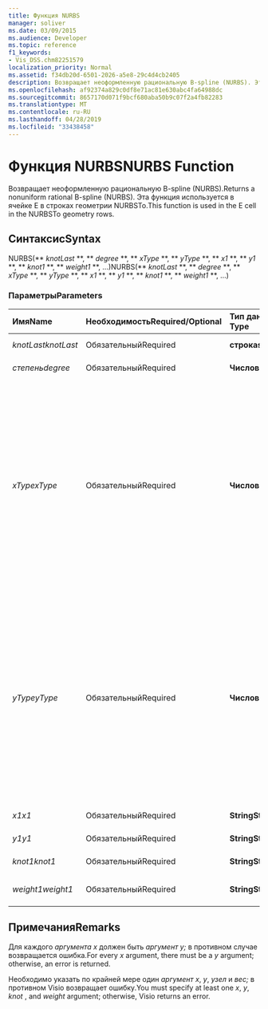 ```yaml
---
title: Функция NURBS
manager: soliver
ms.date: 03/09/2015
ms.audience: Developer
ms.topic: reference
f1_keywords:
- Vis_DSS.chm82251579
localization_priority: Normal
ms.assetid: f34db20d-6501-2026-a5e8-29c4d4cb2405
description: Возвращает неоформленную рациональную B-spline (NURBS). Эта функция используется в ячейке E в строках геометрии NURBSTo.
ms.openlocfilehash: af92374a829c0df8e71ac81e630abc4fa64988dc
ms.sourcegitcommit: 8657170d071f9bcf680aba50b9c07f2a4fb82283
ms.translationtype: MT
ms.contentlocale: ru-RU
ms.lasthandoff: 04/28/2019
ms.locfileid: "33438458"
---
```

# <a name="nurbs-function"></a><span data-ttu-id="e4ae5-104">Функция NURBS</span><span class="sxs-lookup"><span data-stu-id="e4ae5-104">NURBS Function</span></span>

<span data-ttu-id="e4ae5-105">Возвращает неоформленную рациональную B-spline (NURBS).</span><span class="sxs-lookup"><span data-stu-id="e4ae5-105">Returns a nonuniform rational B-spline (NURBS).</span></span> <span data-ttu-id="e4ae5-106">Эта функция используется в ячейке E в строках геометрии NURBSTo.</span><span class="sxs-lookup"><span data-stu-id="e4ae5-106">This function is used in the E cell in the NURBSTo geometry rows.</span></span>
  
## <a name="syntax"></a><span data-ttu-id="e4ae5-107">Синтаксис</span><span class="sxs-lookup"><span data-stu-id="e4ae5-107">Syntax</span></span>

<span data-ttu-id="e4ae5-108">NURBS(\*\* *knotLast* \*\*, \*\* *degree* \*\*, \*\* *xType* \*\*, \*\* *yType* \*\*, \*\* *x1* \*\*, \*\* *y1* \*\*, \*\* *knot1* \*\*, \*\* *weight1* \*\*, ...)</span><span class="sxs-lookup"><span data-stu-id="e4ae5-108">NURBS(\*\* *knotLast* \*\*, \*\* *degree* \*\*, \*\* *xType* \*\*, \*\* *yType* \*\*, \*\* *x1* \*\*, \*\* *y1* \*\*, \*\* *knot1* \*\*, \*\* *weight1* \*\*, ...)</span></span> 
  
### <a name="parameters"></a><span data-ttu-id="e4ae5-109">Параметры</span><span class="sxs-lookup"><span data-stu-id="e4ae5-109">Parameters</span></span>

|<span data-ttu-id="e4ae5-110">**Имя**</span><span class="sxs-lookup"><span data-stu-id="e4ae5-110">**Name**</span></span>|<span data-ttu-id="e4ae5-111">**Необходимость**</span><span class="sxs-lookup"><span data-stu-id="e4ae5-111">**Required/Optional**</span></span>|<span data-ttu-id="e4ae5-112">**Тип данных**</span><span class="sxs-lookup"><span data-stu-id="e4ae5-112">**Data Type**</span></span>|<span data-ttu-id="e4ae5-113">**Описание**</span><span class="sxs-lookup"><span data-stu-id="e4ae5-113">**Description**</span></span>|
|:-----|:-----|:-----|:-----|
| <span data-ttu-id="e4ae5-114">_knotLast_</span><span class="sxs-lookup"><span data-stu-id="e4ae5-114">_knotLast_</span></span> <br/> |<span data-ttu-id="e4ae5-115">Обязательный</span><span class="sxs-lookup"><span data-stu-id="e4ae5-115">Required</span></span>  <br/> |<span data-ttu-id="e4ae5-116">**строка**</span><span class="sxs-lookup"><span data-stu-id="e4ae5-116">**string**</span></span> <br/> | <span data-ttu-id="e4ae5-117">Последний узел.</span><span class="sxs-lookup"><span data-stu-id="e4ae5-117">The last knot.</span></span>  <br/> |
| <span data-ttu-id="e4ae5-118">_степень_</span><span class="sxs-lookup"><span data-stu-id="e4ae5-118">_degree_</span></span> <br/> |<span data-ttu-id="e4ae5-119">Обязательный</span><span class="sxs-lookup"><span data-stu-id="e4ae5-119">Required</span></span>  <br/> |<span data-ttu-id="e4ae5-120">**Числовой**</span><span class="sxs-lookup"><span data-stu-id="e4ae5-120">**Numeric**</span></span> <br/> |<span data-ttu-id="e4ae5-121">Степень spline.</span><span class="sxs-lookup"><span data-stu-id="e4ae5-121">The spline's degree.</span></span>  <br/> |
| <span data-ttu-id="e4ae5-122">_xType_</span><span class="sxs-lookup"><span data-stu-id="e4ae5-122">_xType_</span></span> <br/> |<span data-ttu-id="e4ae5-123">Обязательный</span><span class="sxs-lookup"><span data-stu-id="e4ae5-123">Required</span></span>  <br/> |<span data-ttu-id="e4ae5-124">**Числовой**</span><span class="sxs-lookup"><span data-stu-id="e4ae5-124">**Numeric**</span></span> <br/> |<span data-ttu-id="e4ae5-125">Указывает, как интерпретировать _данные ввода x._</span><span class="sxs-lookup"><span data-stu-id="e4ae5-125">Specifies how to interpret the  _x_ input data.</span></span> <span data-ttu-id="e4ae5-126">Если  _xType_ — 0, все  _данные ввода x_ интерпретируются как процент ширины.</span><span class="sxs-lookup"><span data-stu-id="e4ae5-126">If  _xType_ is 0, all  _x_ input data is interpreted as a percentage of Width.</span></span> <span data-ttu-id="e4ae5-127">Если  _xType_ — 1, все  _данные ввода x_ интерпретируются как локальные координаты.</span><span class="sxs-lookup"><span data-stu-id="e4ae5-127">If  _xType_ is 1, all  _x_ input data is interpreted as local coordinates.</span></span>  <br/> |
| <span data-ttu-id="e4ae5-128">_yType_</span><span class="sxs-lookup"><span data-stu-id="e4ae5-128">_yType_</span></span> <br/> |<span data-ttu-id="e4ae5-129">Обязательный</span><span class="sxs-lookup"><span data-stu-id="e4ae5-129">Required</span></span>  <br/> |<span data-ttu-id="e4ae5-130">**Числовой**</span><span class="sxs-lookup"><span data-stu-id="e4ae5-130">**Numeric**</span></span> <br/> |<span data-ttu-id="e4ae5-131">Указывает, как интерпретировать _данные ввода y._</span><span class="sxs-lookup"><span data-stu-id="e4ae5-131">Specifies how to interpret the  _y_ input data.</span></span> <span data-ttu-id="e4ae5-132">Если  _yType_ — 0, все  _данные ввода y_ интерпретируются как процент высоты.</span><span class="sxs-lookup"><span data-stu-id="e4ae5-132">If  _yType_ is 0, all  _y_ input data is interpreted as a percentage of Height.</span></span> <span data-ttu-id="e4ae5-133">Если  _yType_ — 1, все  _данные ввода y_ интерпретируются как локальные координаты.</span><span class="sxs-lookup"><span data-stu-id="e4ae5-133">If  _yType_ is 1, all  _y_ input data is interpreted as local coordinates.</span></span>  <br/> |
| <span data-ttu-id="e4ae5-134">_x1_</span><span class="sxs-lookup"><span data-stu-id="e4ae5-134">_x1_</span></span> <br/> |<span data-ttu-id="e4ae5-135">Обязательный</span><span class="sxs-lookup"><span data-stu-id="e4ae5-135">Required</span></span>  <br/> |<span data-ttu-id="e4ae5-136">**String**</span><span class="sxs-lookup"><span data-stu-id="e4ae5-136">**String**</span></span> <br/> |<span data-ttu-id="e4ae5-137">X-coordinate.</span><span class="sxs-lookup"><span data-stu-id="e4ae5-137">An x-coordinate.</span></span>  <br/> |
| <span data-ttu-id="e4ae5-138">_y1_</span><span class="sxs-lookup"><span data-stu-id="e4ae5-138">_y1_</span></span> <br/> |<span data-ttu-id="e4ae5-139">Обязательный</span><span class="sxs-lookup"><span data-stu-id="e4ae5-139">Required</span></span>  <br/> |<span data-ttu-id="e4ae5-140">**String**</span><span class="sxs-lookup"><span data-stu-id="e4ae5-140">**String**</span></span> <br/> |<span data-ttu-id="e4ae5-141">y-coordinate.</span><span class="sxs-lookup"><span data-stu-id="e4ae5-141">A y-coordinate.</span></span>  <br/> |
| <span data-ttu-id="e4ae5-142">_knot1_</span><span class="sxs-lookup"><span data-stu-id="e4ae5-142">_knot1_</span></span> <br/> |<span data-ttu-id="e4ae5-143">Обязательный</span><span class="sxs-lookup"><span data-stu-id="e4ae5-143">Required</span></span>  <br/> |<span data-ttu-id="e4ae5-144">**String**</span><span class="sxs-lookup"><span data-stu-id="e4ae5-144">**String**</span></span> <br/> |<span data-ttu-id="e4ae5-145">Узел на B-spline.</span><span class="sxs-lookup"><span data-stu-id="e4ae5-145">A knot on the B-spline.</span></span>  <br/> |
| <span data-ttu-id="e4ae5-146">_weight1_</span><span class="sxs-lookup"><span data-stu-id="e4ae5-146">_weight1_</span></span> <br/> |<span data-ttu-id="e4ae5-147">Обязательный</span><span class="sxs-lookup"><span data-stu-id="e4ae5-147">Required</span></span>  <br/> |<span data-ttu-id="e4ae5-148">**String**</span><span class="sxs-lookup"><span data-stu-id="e4ae5-148">**String**</span></span> <br/> |<span data-ttu-id="e4ae5-149">Вес на B-spline.</span><span class="sxs-lookup"><span data-stu-id="e4ae5-149">A weight on the B-spline.</span></span>  <br/> |
   
## <a name="remarks"></a><span data-ttu-id="e4ae5-150">Примечания</span><span class="sxs-lookup"><span data-stu-id="e4ae5-150">Remarks</span></span>

<span data-ttu-id="e4ae5-151">Для каждого  *аргумента x*  должен быть  *аргумент y;*  в противном случае возвращается ошибка.</span><span class="sxs-lookup"><span data-stu-id="e4ae5-151">For every  *x*  argument, there must be a  *y*  argument; otherwise, an error is returned.</span></span> 
  
<span data-ttu-id="e4ae5-152">Необходимо указать по крайней мере один *аргумент x*, *y*, *узел* и *вес;* в противном Visio возвращает ошибку.</span><span class="sxs-lookup"><span data-stu-id="e4ae5-152">You must specify at least one  *x*, *y*, *knot*  , and  *weight*  argument; otherwise, Visio returns an error.</span></span> 
  

